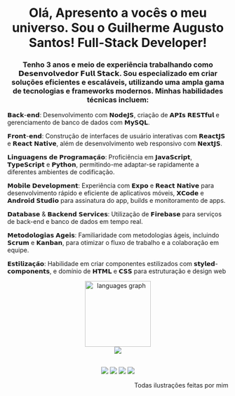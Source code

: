 <h1 align="center">Olá, Apresento a vocês o meu universo. Sou o Guilherme Augusto Santos! Full-Stack Developer!</h1>
 
 <div align="left">

   <h3 align="center"> Tenho 3 anos e meio de experiência trabalhando como 𝗗𝗲𝘀𝗲𝗻𝘃𝗼𝗹𝘃𝗲𝗱𝗼𝗿 𝗙𝘂𝗹𝗹 𝗦𝘁𝗮𝗰𝗸. Sou especializado em criar soluções eficientes e escaláveis, utilizando uma ampla gama de tecnologias e frameworks modernos. Minhas habilidades técnicas incluem:</h2>

𝗕𝗮𝗰𝗸-𝗲𝗻𝗱: Desenvolvimento com 𝗡𝗼𝗱𝗲𝗝𝗦, criação de 𝗔𝗣𝗜𝘀 𝗥𝗘𝗦𝗧𝗳𝘂𝗹 e gerenciamento de banco de dados com 𝗠𝘆𝗦𝗤𝗟.

𝗙𝗿𝗼𝗻𝘁-𝗲𝗻𝗱: Construção de interfaces de usuário interativas com 𝗥𝗲𝗮𝗰𝘁𝗝𝗦 e 𝗥𝗲𝗮𝗰𝘁 𝗡𝗮𝘁𝗶𝘃𝗲, além de desenvolvimento web responsivo com 𝗡𝗲𝘅𝘁𝗝𝗦.

𝗟𝗶𝗻𝗴𝘂𝗮𝗴𝗲𝗻𝘀 𝗱𝗲 𝗣𝗿𝗼𝗴𝗿𝗮𝗺𝗮𝗰̧𝗮̃𝗼: Proficiência em 𝗝𝗮𝘃𝗮𝗦𝗰𝗿𝗶𝗽𝘁, 𝗧𝘆𝗽𝗲𝗦𝗰𝗿𝗶𝗽𝘁 e 𝗣𝘆𝘁𝗵𝗼𝗻, permitindo-me adaptar-se rapidamente a diferentes ambientes de codificação.

𝗠𝗼𝗯𝗶𝗹𝗲 𝗗𝗲𝘃𝗲𝗹𝗼𝗽𝗺𝗲𝗻𝘁: Experiência com 𝗘𝘅𝗽𝗼 e 𝗥𝗲𝗮𝗰𝘁 𝗡𝗮𝘁𝗶𝘃𝗲 para desenvolvimento rápido e eficiente de aplicativos móveis, 𝗫𝗖𝗼𝗱𝗲 e 𝗔𝗻𝗱𝗿𝗼𝗶𝗱 𝗦𝘁𝘂𝗱𝗶𝗼 para assinatura do app, builds e monitoramento de apps.

𝗗𝗮𝘁𝗮𝗯𝗮𝘀𝗲 & 𝗕𝗮𝗰𝗸𝗲𝗻𝗱 𝗦𝗲𝗿𝘃𝗶𝗰𝗲𝘀: Utilização de 𝗙𝗶𝗿𝗲𝗯𝗮𝘀𝗲 para serviços de back-end e banco de dados em tempo real.

𝗠𝗲𝘁𝗼𝗱𝗼𝗹𝗼𝗴𝗶𝗮𝘀 𝗔𝗴𝗲𝗶𝘀: Familiaridade com metodologias ágeis, incluindo 𝗦𝗰𝗿𝘂𝗺 e 𝗞𝗮𝗻𝗯𝗮𝗻, para otimizar o fluxo de trabalho e a colaboração em equipe.

𝗘𝘀𝘁𝗶𝗹𝗶𝘇𝗮𝗰̧𝗮̃𝗼: Habilidade em criar componentes estilizados com 𝘀𝘁𝘆𝗹𝗲𝗱-𝗰𝗼𝗺𝗽𝗼𝗻𝗲𝗻𝘁𝘀, e domínio de 𝗛𝗧𝗠𝗟 e 𝗖𝗦𝗦 para estruturação e design web
  </div>

<div align="center">
  <img src="https://github-readme-stats.vercel.app/api/top-langs?locale=pt-br&hide_title=false&layout=compact&card_width=320&langs_count=6&theme=radical&hide_border=true&username=EoGuisin" height="150" alt="languages graph"  />
</div>

<div style="display: inline_block" align="center">
  <img align="center" src="https://skillicons.dev/icons?i=js,ts,py,html,css,nodejs,react,nextjs,redux,mysql,firebase,sequelize,androidstudio,ps,pr,firebase,styledcomponents,figma&theme=light">
</div>
  
  ##

<div align="center"> 
  <a href="https://www.youtube.com/@eoguisin" target="_blank"><img src="https://img.shields.io/badge/YouTube-FF0000?style=for-the-badge&logo=youtube&logoColor=white" target="_blank"></a>
  <a href="https://www.instagram.com/e_o_guisin/" target="_blank"><img src="https://img.shields.io/badge/-Instagram-%23E4405F?style=for-the-badge&logo=instagram&logoColor=white" target="_blank"></a>
 	<a href="https://www.twitch.tv/e_o_guisin" target="_blank"><img src="https://img.shields.io/badge/Twitch-9146FF?style=for-the-badge&logo=twitch&logoColor=white" target="_blank"></a>
  <a href="https://www.linkedin.com/in/guilhermegarciasantos/" target="_blank"><img src="https://img.shields.io/badge/-LinkedIn-%230077B5?style=for-the-badge&logo=linkedin&logoColor=white" target="_blank"></a>
</div>

<div align="right" > 
  <p>Todas ilustrações feitas por mim</p>
</div>
